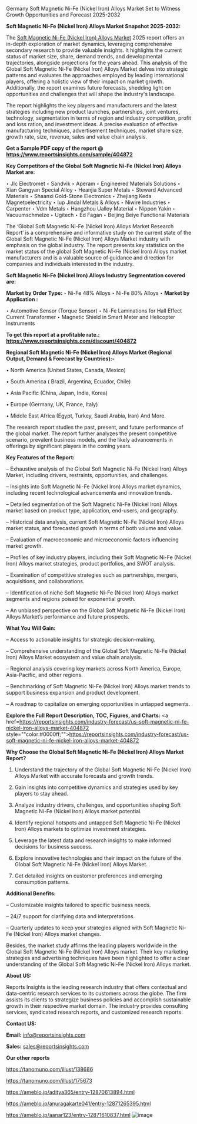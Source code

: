  Germany Soft Magnetic Ni-Fe (Nickel Iron) Alloys Market Set to Witness Growth Opportunities and Forecast 2025-2032

<strong>Soft Magnetic Ni-Fe (Nickel Iron) Alloys Market Snapshot 2025-2032:</strong>

The <a href=https://www.reportsinsights.com/sample/404872>Soft Magnetic Ni-Fe (Nickel Iron) Alloys Market</a> 2025 report offers an in-depth exploration of market dynamics, leveraging comprehensive secondary research to provide valuable insights. It highlights the current status of market size, share, demand trends, and developmental trajectories, alongside projections for the years ahead. This analysis of the Global Soft Magnetic Ni-Fe (Nickel Iron) Alloys Market delves into strategic patterns and evaluates the approaches employed by leading international players, offering a holistic view of their impact on market growth. Additionally, the report examines future forecasts, shedding light on opportunities and challenges that will shape the industry's landscape.

The report highlights the key players and manufacturers and the latest strategies including new product launches, partnerships, joint ventures, technology, segmentation in terms of region and industry competition, profit and loss ration, and investment ideas. A precise evaluation of effective manufacturing techniques, advertisement techniques, market share size, growth rate, size, revenue, sales and value chain analysis.

<strong>Get a Sample PDF copy of the report @ <a href=https://www.reportsinsights.com/sample/404872 style=color:#0000ff;>https://www.reportsinsights.com/sample/404872</a></strong>

<strong>Key Competitors of the Global Soft Magnetic Ni-Fe (Nickel Iron) Alloys Market are:</strong>

‣ Jlc Electromet
‣ Sandvik
‣ Aperam
‣ Engineered Materials Solutions
‣ Xian Gangyan Special Alloy
‣ Heanjia Super Metals
‣ Steward Advanced Materials
‣ Shaanxi Gold-Stone Electronics
‣ Zhejiang Keda Magnetoelectricity
‣ Iup Jindal Metals & Alloys
‣ Niwire Industries
‣ Carpenter
‣ Vdm Metals
‣ Hangzhou Ualloy Material
‣ Nippon Yakin
‣ Vacuumschmelze
‣ Ugitech
‣ Ed Fagan
‣ Beijing Beiye Functional Materials

The ‘Global Soft Magnetic Ni-Fe (Nickel Iron) Alloys Market Research Report’ is a comprehensive and informative study on the current state of the Global Soft Magnetic Ni-Fe (Nickel Iron) Alloys Market industry with emphasis on the global industry. The report presents key statistics on the market status of the global Soft Magnetic Ni-Fe (Nickel Iron) Alloys market manufacturers and is a valuable source of guidance and direction for companies and individuals interested in the industry.

<strong>Soft Magnetic Ni-Fe (Nickel Iron) Alloys Industry Segmentation covered are:</strong>

<strong>Market by Order Type: </strong>
‣ Ni-Fe 48% Alloys
‣ Ni-Fe 80% Alloys
‣ 
<strong>Market by Application :</strong>

‣ Automotive Sensor (Torque Sensor)
‣ Ni-Fe Laminations for Hall Effect Current Transformer
‣ Magnetic Shield in Smart Meter and Helicopter Instruments

<strong>To get this report at a profitable rate.: <a href=https://www.reportsinsights.com/discount/404872 style=color:#0000ff;>https://www.reportsinsights.com/discount/404872</a></strong>

<strong>Regional Soft Magnetic Ni-Fe (Nickel Iron) Alloys Market (Regional Output, Demand &amp; Forecast by Countries):-</strong>

• North America (United States, Canada, Mexico)

• South America ( Brazil, Argentina, Ecuador, Chile)

• Asia Pacific (China, Japan, India, Korea)

• Europe (Germany, UK, France, Italy)

• Middle East Africa (Egypt, Turkey, Saudi Arabia, Iran) And More.

The research report studies the past, present, and future performance of the global market. The report further analyzes the present competitive scenario, prevalent business models, and the likely advancements in offerings by significant players in the coming years.

<strong>Key Features of the Report:</strong>

– Exhaustive analysis of the Global Soft Magnetic Ni-Fe (Nickel Iron) Alloys Market, including drivers, restraints, opportunities, and challenges.

– Insights into Soft Magnetic Ni-Fe (Nickel Iron) Alloys market dynamics, including recent technological advancements and innovation trends.

– Detailed segmentation of the Soft Magnetic Ni-Fe (Nickel Iron) Alloys market based on product type, application, end-users, and geography.

– Historical data analysis, current Soft Magnetic Ni-Fe (Nickel Iron) Alloys market status, and forecasted growth in terms of both volume and value.

– Evaluation of macroeconomic and microeconomic factors influencing market growth.

– Profiles of key industry players, including their Soft Magnetic Ni-Fe (Nickel Iron) Alloys market strategies, product portfolios, and SWOT analysis.

– Examination of competitive strategies such as partnerships, mergers, acquisitions, and collaborations.

– Identification of niche Soft Magnetic Ni-Fe (Nickel Iron) Alloys market segments and regions poised for exponential growth.

– An unbiased perspective on the Global Soft Magnetic Ni-Fe (Nickel Iron) Alloys Market’s performance and future prospects.

<strong>What You Will Gain:</strong>

– Access to actionable insights for strategic decision-making.

– Comprehensive understanding of the Global Soft Magnetic Ni-Fe (Nickel Iron) Alloys Market ecosystem and value chain analysis.

– Regional analysis covering key markets across North America, Europe, Asia-Pacific, and other regions.

– Benchmarking of Soft Magnetic Ni-Fe (Nickel Iron) Alloys market trends to support business expansion and product development.

– A roadmap to capitalize on emerging opportunities in untapped segments.

<strong>Explore the Full Report Description, TOC, Figures, and Charts:</strong>
<a href=https://reportsinsights.com/industry-forecast/us-soft-magnetic-ni-fe-nickel-iron-alloys-market-404872 style=""color:#0000ff;"">https://reportsinsights.com/industry-forecast/us-soft-magnetic-ni-fe-nickel-iron-alloys-market-404872</a>

<strong>Why Choose the Global Soft Magnetic Ni-Fe (Nickel Iron) Alloys Market Report?</strong>

1. Understand the trajectory of the Global Soft Magnetic Ni-Fe (Nickel Iron) Alloys Market with accurate forecasts and growth trends.

2. Gain insights into competitive dynamics and strategies used by key players to stay ahead.

3. Analyze industry drivers, challenges, and opportunities shaping Soft Magnetic Ni-Fe (Nickel Iron) Alloys market potential.

4. Identify regional hotspots and untapped Soft Magnetic Ni-Fe (Nickel Iron) Alloys markets to optimize investment strategies.

5. Leverage the latest data and research insights to make informed decisions for business success.

6. Explore innovative technologies and their impact on the future of the Global Soft Magnetic Ni-Fe (Nickel Iron) Alloys Market.

7. Get detailed insights on customer preferences and emerging consumption patterns.

<strong>Additional Benefits:</strong>

– Customizable insights tailored to specific business needs.

– 24/7 support for clarifying data and interpretations.

– Quarterly updates to keep your strategies aligned with Soft Magnetic Ni-Fe (Nickel Iron) Alloys market changes.

Besides, the market study affirms the leading players worldwide in the Global Soft Magnetic Ni-Fe (Nickel Iron) Alloys market. Their key marketing strategies and advertising techniques have been highlighted to offer a clear understanding of the Global Soft Magnetic Ni-Fe (Nickel Iron) Alloys market.

<strong><strong>About US</strong>:</strong>

Reports Insights is the leading research industry that offers contextual and data-centric research services to its customers across the globe. The firm assists its clients to strategize business policies and accomplish sustainable growth in their respective market domain. The industry provides consulting services, syndicated research reports, and customized research reports.

<strong>Contact US:</strong>

<p class=><b>Email:</b> <a href=mailto:info@reportsinsights.com>info@reportsinsights.com</a></p>
<p class=><b>Sales:</b> <a href=mailto:sales@reportsinsights.com>sales@reportsinsights.com</a></p>

<strong>Our other reports</strong>

<a href=https://tanomuno.com/illust/138686>https://tanomuno.com/illust/138686</a>

<a href=https://tanomuno.com/illust/175673>https://tanomuno.com/illust/175673</a>

<a href=https://ameblo.jp/aditya365/entry-12870613894.html>https://ameblo.jp/aditya365/entry-12870613894.html</a>

<a href=https://ameblo.jp/anuragakarte041/entry-12871265395.html>https://ameblo.jp/anuragakarte041/entry-12871265395.html</a>

<a href=https://ameblo.jp/aanar123/entry-12871610837.html>https://ameblo.jp/aanar123/entry-12871610837.html</a>
![image](https://github.com/user-attachments/assets/7763088d-d61f-467a-9949-df86400c4284)
